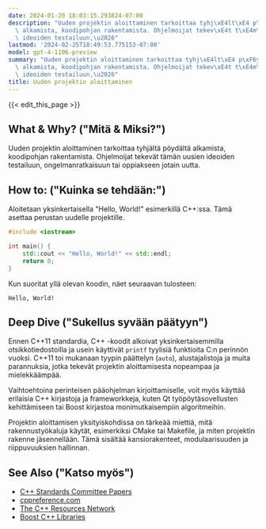 ```yaml
---
date: 2024-01-20 18:03:15.293824-07:00
description: "Uuden projektin aloittaminen tarkoittaa tyhj\xE4lt\xE4 p\xF6yd\xE4lt\xE4\
  \ alkamista, koodipohjan rakentamista. Ohjelmoijat tekev\xE4t t\xE4m\xE4n uusien\
  \ ideoiden testailuun,\u2026"
lastmod: '2024-02-25T18:49:53.775153-07:00'
model: gpt-4-1106-preview
summary: "Uuden projektin aloittaminen tarkoittaa tyhj\xE4lt\xE4 p\xF6yd\xE4lt\xE4\
  \ alkamista, koodipohjan rakentamista. Ohjelmoijat tekev\xE4t t\xE4m\xE4n uusien\
  \ ideoiden testailuun,\u2026"
title: Uuden projektin aloittaminen
---
```


{{< edit_this_page >}}

## What & Why? ("Mitä & Miksi?")
Uuden projektin aloittaminen tarkoittaa tyhjältä pöydältä alkamista, koodipohjan rakentamista. Ohjelmoijat tekevät tämän uusien ideoiden testailuun, ongelmanratkaisuun tai oppiakseen jotain uutta.

## How to: ("Kuinka se tehdään:")
Aloitetaan yksinkertaisella "Hello, World!" esimerkillä C++:ssa. Tämä asettaa perustan uudelle projektille.

```C++
#include <iostream>

int main() {
    std::cout << "Hello, World!" << std::endl;
    return 0;
}
```

Kun suoritat yllä olevan koodin, näet seuraavan tulosteen:
```
Hello, World!
```

## Deep Dive ("Sukellus syvään päätyyn")
Ennen C++11 standardia, C++ -koodit alkoivat yksinkertaisemmilla otsikkotiedostoilla ja usein käyttivät `printf` tyylisiä funktioita C:n perinnön vuoksi. C++11 toi mukanaan tyypin päättelyn (`auto`), alustajalistoja ja muita parannuksia, jotka tekevät projektin aloittamisesta nopeampaa ja mielekkäämpää.

Vaihtoehtoina perinteisen pääohjelman kirjoittamiselle, voit myös käyttää erilaisia C++ kirjastoja ja frameworkkeja, kuten Qt työpöytäsovellusten kehittämiseen tai Boost kirjastoa monimutkaisempiin algoritmeihin.

Projektin aloittamisen yksityiskohdissa on tärkeää miettiä, mitä rakennustyökaluja käytät, esimerkiksi CMake tai Makefile, ja miten projektin rakenne jäsennellään. Tämä sisältää kansiorakenteet, modulaarisuuden ja riippuvuuksien hallinnan.

## See Also ("Katso myös")
- [C++ Standards Committee Papers](http://www.open-std.org/jtc1/sc22/wg21/docs/papers/)
- [cppreference.com](https://en.cppreference.com/w/)
- [The C++ Resources Network](https://isocpp.org/)
- [Boost C++ Libraries](https://www.boost.org/)
